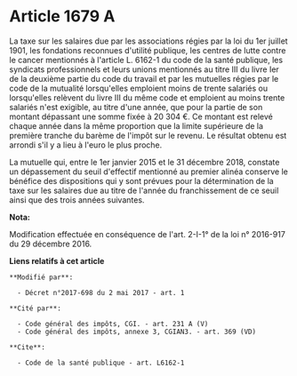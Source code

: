 # Article 1679 A

La taxe sur les salaires due par les associations régies par la loi du 1er juillet 1901, les fondations reconnues d'utilité
publique, les centres de lutte contre le cancer mentionnés à l'article L. 6162-1 du code de la santé publique, les syndicats
professionnels et leurs unions mentionnés au titre III du livre Ier de la deuxième partie du code du travail et par les
mutuelles régies par le code de la mutualité lorsqu'elles emploient moins de trente salariés ou lorsqu'elles relèvent du
livre III du même code et emploient au moins trente salariés n'est exigible, au titre d'une année, que pour la partie de son
montant dépassant une somme fixée à 20 304 €. Ce montant est relevé chaque année dans la même proportion que la limite
supérieure de la première tranche du barème de l'impôt sur le revenu. Le résultat obtenu est arrondi s'il y a lieu à l'euro
le plus proche.

La mutuelle qui, entre le 1er janvier 2015 et le 31 décembre 2018, constate un dépassement du seuil d'effectif mentionné au
premier alinéa conserve le bénéfice des dispositions qui y sont prévues pour la détermination de la taxe sur les salaires due
au titre de l'année du franchissement de ce seuil ainsi que des trois années suivantes.

**Nota:**

Modification effectuée en conséquence de l'art. 2-I-1° de la loi n° 2016-917 du 29 décembre 2016.

**Liens relatifs à cet article**

	**Modifié par**:

	  - Décret n°2017-698 du 2 mai 2017 - art. 1

	**Cité par**:

	  - Code général des impôts, CGI. - art. 231 A (V)
	  - Code général des impôts, annexe 3, CGIAN3. - art. 369 (VD)

	**Cite**:

	  - Code de la santé publique - art. L6162-1
